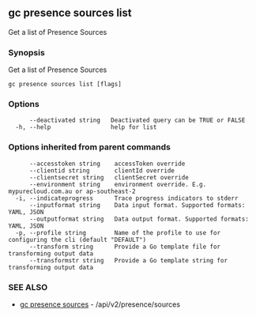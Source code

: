 ## gc presence sources list

Get a list of Presence Sources

### Synopsis

Get a list of Presence Sources

```
gc presence sources list [flags]
```

### Options

```
      --deactivated string   Deactivated query can be TRUE or FALSE
  -h, --help                 help for list
```

### Options inherited from parent commands

```
      --accesstoken string    accessToken override
      --clientid string       clientId override
      --clientsecret string   clientSecret override
      --environment string    environment override. E.g. mypurecloud.com.au or ap-southeast-2
  -i, --indicateprogress      Trace progress indicators to stderr
      --inputformat string    Data input format. Supported formats: YAML, JSON
      --outputformat string   Data output format. Supported formats: YAML, JSON
  -p, --profile string        Name of the profile to use for configuring the cli (default "DEFAULT")
      --transform string      Provide a Go template file for transforming output data
      --transformstr string   Provide a Go template string for transforming output data
```

### SEE ALSO

* [gc presence sources](gc_presence_sources.html)	 - /api/v2/presence/sources


